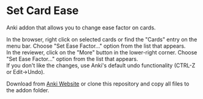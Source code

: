 
# Set Card Ease

Anki addon that allows you to change ease factor on cards.

In the browser, right click on selected cards or find the "Cards" entry on the menu bar. Choose "Set Ease Factor..." option from the list that appears.  
In the reviewer, click on the "More" button in the lower-right corner. Choose "Set Ease Factor..." option from the list that appears.  
If you don't like the changes, use Anki's default undo functionality (CTRL-Z or Edit->Undo).

Download from [Anki Website](https://ankiweb.net/shared/info/1387847178) or clone this repository and copy all files to the addon folder.
